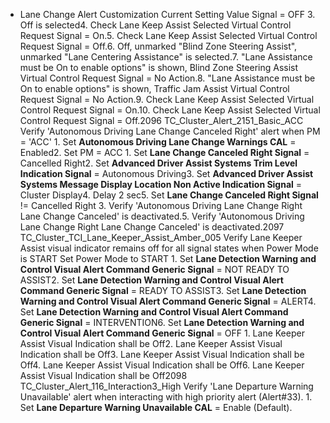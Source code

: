 - Lane Change Alert Customization Current Setting Value Signal = OFF 3. Off is selected4. Check Lane Keep Assist Selected Virtual Control Request Signal = On.5. Check Lane Keep Assist Selected Virtual Control Request Signal = Off.6. Off, unmarked "Blind Zone Steering Assist", unmarked "Lane Centering Assistance" is selected.7. "Lane Assistance must be On to enable options" is shown, Blind Zone Steering Assist Virtual Control Request Signal = No Action.8. "Lane Assistance must be On to enable options" is shown, Traffic Jam Assist Virtual Control Request Signal = No Action.9. Check Lane Keep Assist Selected Virtual Control Request Signal = On.10. Check Lane Keep Assist Selected Virtual Control Request Signal = Off.2096 TC_Cluster_Alert_2151_Basic_ACC Verify 'Autonomous Driving Lane Change Canceled Right' alert when PM = 'ACC' 1. Set **Autonomous Driving Lane Change Warnings CAL** = Enabled2. Set PM = ACC 1. Set **Lane Change Canceled Right Signal** = Cancelled Right2. Set **Advanced Driver Assist Systems Trim Level Indication Signal** = Autonomous Driving3. Set **Advanced Driver Assist Systems Message Display Location Non Active Indication Signal** = Cluster Display4. Delay 2 sec5. Set **Lane Change Canceled Right Signal** != Cancelled Right 3. Verify 'Autonomous Driving Lane Change Right Lane Change Canceled' is deactivated.5. Verify 'Autonomous Driving Lane Change Right Lane Change Canceled' is deactivated.2097 TC_Cluster_TCI_Lane_Keeper_Assist_Amber_005 Verify Lane Keeper Assist visual indicator remains off for all signal states when Power Mode is START Set Power Mode to START 1. Set **Lane Detection Warning and Control Visual Alert Command Generic Signal** = NOT READY TO ASSIST2. Set **Lane Detection Warning and Control Visual Alert Command Generic Signal** = READY TO ASSIST3. Set **Lane Detection Warning and Control Visual Alert Command Generic Signal** = ALERT4. Set **Lane Detection Warning and Control Visual Alert Command Generic Signal** = INTERVENTION6. Set **Lane Detection Warning and Control Visual Alert Command Generic Signal** = OFF 1. Lane Keeper Assist Visual Indication shall be Off2. Lane Keeper Assist Visual Indication shall be Off3. Lane Keeper Assist Visual Indication shall be Off4. Lane Keeper Assist Visual Indication shall be Off6. Lane Keeper Assist Visual Indication shall be Off2098 TC_Cluster_Alert_116_Interaction3_High Verify 'Lane Departure Warning Unavailable' alert when interacting with high priority alert (Alert#33). 1. Set **Lane Departure Warning Unavailable CAL** = Enable (Default).